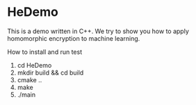 # HeDemo
This is a demo written in C++. We try to show you how to apply homomorphic encryption to machine learning.

How to install and run test
1. cd HeDemo
2. mkdir build && cd build
3. cmake ..
4. make
5. ./main
